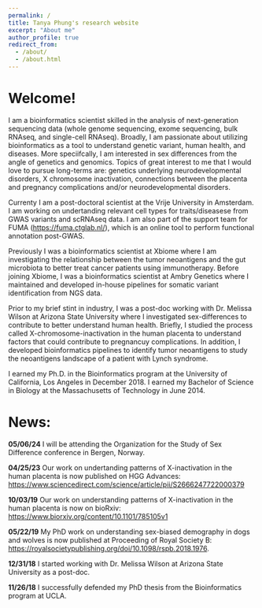 ```yaml
---
permalink: /
title: Tanya Phung's research website
excerpt: "About me"
author_profile: true
redirect_from: 
  - /about/
  - /about.html
---
```


# Welcome!
I am a bioinformatics scientist skilled in the analysis of next-generation sequencing data (whole genome sequencing, exome sequencing, bulk RNAseq, and single-cell RNAseq). Broadly, I am passionate about utilizing bioinformatics as a tool to understand genetic variant, human health, and diseases. More speciifcally, I am interested in sex differences from the angle of genetics and genomics. Topics of great interest to me that I would love to pursue long-terms are: genetics underlying neurodevelopmental disorders, X chromosome inactivation, connections between the placenta and pregnancy complications and/or neurodevelopmental disorders. 

Currenty I am a post-doctoral scientist at the Vrije University in Amsterdam. I am working on undertanding relevant cell types for traits/diseasese from GWAS variants and scRNAseq data. I am also part of the support team for FUMA (https://fuma.ctglab.nl/), which is an online tool to perform functional annotation post-GWAS. 

Previously I was a bioinformatics scientist at Xbiome where I am investigating the relationship between the tumor neoantigens and the gut microbiota to better treat cancer patients using immunotherapy. Before joining Xbiome, I was a bioinformatics scientist at Ambry Genetics where I maintained and developed in-house pipelines for somatic variant identification from NGS data. 

Prior to my brief stint in industry, I was a post-doc working with Dr. Melissa Wilson at Arizona State University where I investigated sex-differences to contribute to better understand human health. Briefly, I studied the process called X-chromosome-inactivation in the human placenta to understand factors that could contribute to pregnancuy complications. In addition, I developed bioinformatics pipelines to identify tumor neoantigens to study the neoantigens landscape of a patient with Lynch syndrome. 

I earned my Ph.D. in the Bioinformatics program at the University of California, Los Angeles in December 2018. I earned my Bachelor of Science in Biology at the Massachusetts of Technology in June 2014.

# News:
**05/06/24** I will be attending the Organization for the Study of Sex Difference conference in Bergen, Norway.

**04/25/23** Our work on undertanding patterns of X-inactivation in the human placenta is now published on HGG Advances: https://www.sciencedirect.com/science/article/pii/S2666247722000379

**10/03/19** Our work on understanding patterns of X-inactivation in the human placenta is now on bioRxiv: https://www.biorxiv.org/content/10.1101/785105v1

**05/22/19** My PhD work on understanding sex-biased demography in dogs and wolves is now published at Proceeding of Royal Society B: https://royalsocietypublishing.org/doi/10.1098/rspb.2018.1976.

**12/31/18** I started working with Dr. Melissa Wilson at Arizona State University as a post-doc.

**11/26/18** I successfully defended my PhD thesis from the Bioinformatics program at UCLA.
